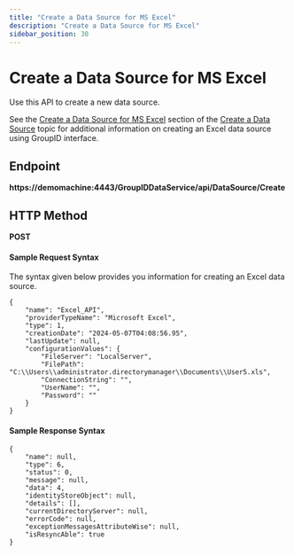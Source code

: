```yaml
---
title: "Create a Data Source for MS Excel"
description: "Create a Data Source for MS Excel"
sidebar_position: 30
---
```


# Create a Data Source for MS Excel

Use this API to create a new data source.

See the
[Create a Data Source for MS Excel](/docs/directorymanager/11.0/admincenter/datasource/create.md#create-a-data-source-for-ms-excel)
section of the
[Create a Data Source](/docs/directorymanager/11.0/admincenter/datasource/create.md) topic
for additional information on creating an Excel data source using GroupID interface.

## Endpoint

**https://demomachine:4443/GroupIDDataService/api/DataSource/Create**

## HTTP Method

**POST**

#### Sample Request Syntax

The syntax given below provides you information for creating an Excel data source.

```
{
    "name": "Excel_API",
    "providerTypeName": "Microsoft Excel",
    "type": 1,
    "creationDate": "2024-05-07T04:08:56.95",
    "lastUpdate": null,
    "configurationValues": {
        "FileServer": "LocalServer",
        "FilePath": "C:\\Users\\administrator.directorymanager\\Documents\\User5.xls",
        "ConnectionString": "",
        "UserName": "",
        "Password": ""
    }
}
```

#### Sample Response Syntax

```
{
    "name": null,
    "type": 6,
    "status": 0,
    "message": null,
    "data": 4,
    "identityStoreObject": null,
    "details": [],
    "currentDirectoryServer": null,
    "errorCode": null,
    "exceptionMessagesAttributeWise": null,
    "isResyncAble": true
}
```
